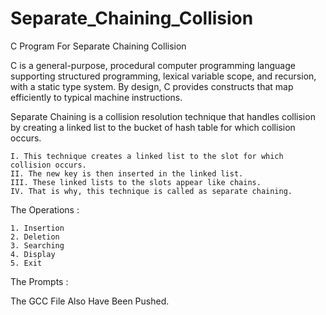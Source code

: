 # Separate_Chaining_Collision
C Program For Separate Chaining Collision

C is a general-purpose, procedural computer programming language supporting structured programming, lexical variable scope, and recursion, with a static type system. By design, C provides constructs that map efficiently to typical machine instructions.

Separate Chaining is a collision resolution technique that handles collision by creating a linked list to the bucket of hash table for which collision occurs.

    I. This technique creates a linked list to the slot for which collision occurs.
    II. The new key is then inserted in the linked list.
    III. These linked lists to the slots appear like chains.
    IV. That is why, this technique is called as separate chaining.

The Operations :

    1. Insertion
    2. Deletion
    3. Searching
    4. Display
    5. Exit

The Prompts :

The GCC File Also Have Been Pushed.
